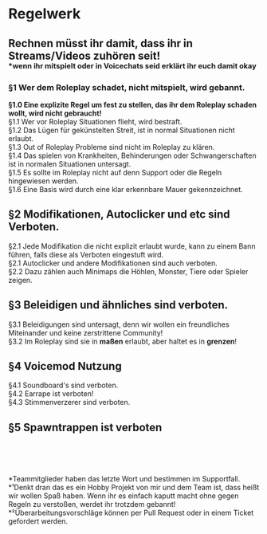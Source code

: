 # Regelwerk

## Rechnen müsst ihr damit, dass ihr in Streams/Videos zuhören seit!</br><sup><sup>*wenn ihr mitspielt oder in Voicechats seid erklärt ihr euch damit okay</sup></sup>


### §1 Wer dem Roleplay schadet, nicht mitspielt, wird gebannt.
**§1.0 Eine explizite Regel um fest zu stellen, das ihr dem Roleplay schaden wollt, wird nicht gebraucht!**</br>
§1.1 Wer vor Roleplay Situationen flieht, wird bestraft.</br>
§1.2 Das Lügen für gekünstelten Streit, ist in normal Situationen nicht erlaubt.</br>
§1.3 Out of Roleplay Probleme sind nicht im Roleplay zu klären.</br>
§1.4 Das spielen von Krankheiten, Behinderungen oder Schwangerschaften ist in normalen Situationen untersagt.</br>
§1.5 Es sollte im Roleplay nicht auf denn Support oder die Regeln hingewiesen werden.</br>
§1.6 Eine Basis wird durch eine klar erkennbare Mauer gekennzeichnet.

## §2 Modifikationen, Autoclicker und etc sind Verboten.  
§2.1 Jede Modifikation die nicht explizit erlaubt wurde, kann zu einem Bann führen, falls diese als Verboten eingestuft wird.</br>
§2.1 Autoclicker und andere Modifikationen sind auch verboten.</br>
§2.2 Dazu zählen auch Minimaps die Höhlen, Monster, Tiere oder Spieler zeigen.</br>

## §3 Beleidigen und ähnliches sind verboten.
§3.1 Beleidigungen sind untersagt, denn wir wollen ein freundliches Miteinander und keine zerstrittene Community!</br>
§3.2 Im Roleplay sind sie in **maßen** erlaubt, aber haltet es in **grenzen**!

## §4 Voicemod Nutzung
§4.1 Soundboard's sind verboten.</br>
§4.2 Earrape ist verboten!</br>
§4.3 Stimmenverzerer sind verboten.</br>

## §5 Spawntrappen ist verboten


</br></br></br>


*Teammitglieder haben das letzte Wort und bestimmen im Supportfall.</br>
*¹Denkt dran das es ein Hobby Projekt von mir und dem Team ist, dass heißt wir wollen Spaß haben. 
Wenn ihr es einfach kaputt macht ohne gegen Regeln zu verstoßen, werdet ihr trotzdem gebannt!</br>
*²Überarbeitungsvorschläge können per Pull Request oder in einem Ticket gefordert werden.</br>
